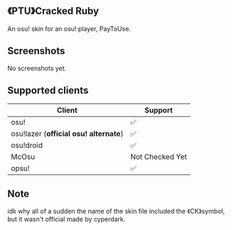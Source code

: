 ## 《PTU》Cracked Ruby
An osu! skin for an osu! player, PayToUse. 

## Screenshots
No screenshots yet.

## Supported clients

| Client | Support |
| ------------ | ------------ |
| osu! | ✅ |
| osu!lazer (**official osu! alternate**) | ✅ |
| osu!droid | ✅ |
| McOsu | Not Checked Yet |
| opsu! | ✅ |

## Note
idk why all of a sudden the name of the skin file included the 《CK》symbol, but it wasn't official made by cyperdark.
